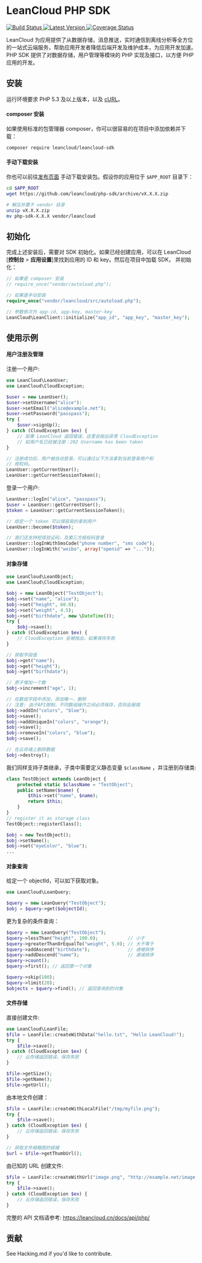 LeanCloud PHP SDK
====

[![Build Status](https://img.shields.io/travis/leancloud/php-sdk.svg)
](https://travis-ci.org/leancloud/php-sdk)
[![Latest Version](https://img.shields.io/packagist/v/leancloud/leancloud-sdk.svg)
](https://packagist.org/packages/leancloud/leancloud-sdk)
[![Coverage Status](https://img.shields.io/codecov/c/github/leancloud/php-sdk/master.svg)](https://codecov.io/github/leancloud/php-sdk)

LeanCloud 为应用提供了从数据存储，消息推送，实时通信到离线分析等全方位
的一站式云端服务，帮助应用开发者降低后端开发及维护成本，为应用开发加速。
PHP SDK 提供了对数据存储，用户管理等模块的 PHP 实现及接口，以方便 PHP
应用的开发。

安装
----

运行环境要求 PHP 5.3 及以上版本，以及
[cURL](http://php.net/manual/zh/book.curl.php)。

#### composer 安装

如果使用标准的包管理器 composer，你可以很容易的在项目中添加依赖并下载：

```bash
composer require leancloud/leancloud-sdk
```

#### 手动下载安装

你也可以前往[发布页面](https://github.com/leancloud/php-sdk/releases)
手动下载安装包。假设你的应用位于 `$APP_ROOT` 目录下：

```bash
cd $APP_ROOT
wget https://github.com/leancloud/php-sdk/archive/vX.X.X.zip

# 解压并置于 vendor 目录
unzip vX.X.X.zip
mv php-sdk-X.X.X vendor/leancloud
```

初始化
----

完成上述安装后，需要对 SDK 初始化。如果已经创建应用，可以在 LeanCloud
[**控制台** > **应用设置**]里找到应用的 ID 和 key。然后在项目中加载 SDK，
并初始化：

```php
// 如果是 composer 安装
// require_once("vendor/autoload.php");

// 如果是手动安装
require_once("vendor/leancloud/src/autoload.php");

// 参数依次为 app-id, app-key, master-key
LeanCloud\LeanClient::initialize("app_id", "app_key", "master_key");
```

使用示例
----

#### 用户注册及管理

注册一个用户:

```php
use LeanCloud\LeanUser;
use LeanCloud\CloudException;

$user = new LeanUser();
$user->setUsername("alice"):
$user->setEmail("alice@example.net");
$user->setPassword("passpass");
try {
    $user->signUp();
} catch (CloudException $ex) {
    // 如果 LeanCloud 返回错误，这里会抛出异常 CloudException
    // 如用户名已经被注册：202 Username has been taken
}

// 注册成功后，用户被自动登录。可以通过以下方法拿到当前登录用户和
// 授权码。
LeanUser::getCurrentUser();
LeanUser::getCurrentSessionToken();
```

登录一个用户:

```php
LeanUser::logIn("alice", "passpass");
$user = LeanUser::getCurrentUser();
$token = LeanUser::getCurrentSessionToken();

// 给定一个 token 可以很容易的拿到用户
LeanUser::become($token);

// 我们还支持短信验证码，及第三方授权码登录
LeanUser::logInWithSmsCode("phone number", "sms code");
LeanUser::logInWith("weibo", array("openid" => "..."));
```

#### 对象存储

```php
use LeanCloud\LeanObject;
use LeanCloud\CloudException;

$obj = new LeanObject("TestObject");
$obj->set("name", "alice");
$obj->set("height", 60.0);
$obj->set("weight", 4.5);
$obj->set("birthdate", new \DateTime());
try {
    $obj->save();
} catch (CloudException $ex) {
    // CloudException 会被抛出，如果保存失败
}

// 获取字段值
$obj->get("name");
$obj->get("height");
$obj->get("birthdate");

// 原子增加一个数
$obj->increment("age", 1);

// 在数组字段中添加，添加唯一，删除
// 注意: 由于API限制，不同数组操作之间必须保存，否则会报错
$obj->addIn("colors", "blue");
$obj->save();
$obj->addUniqueIn("colors", "orange");
$obj->save();
$obj->removeIn("colors", "blue");
$obj->save();

// 在云存储上删除数据
$obj->destroy();
```

我们同样支持子类继承，子类中需要定义静态变量 `$className` ，并注册到存储类:

```php
class TestObject extends LeanObject {
    protected static $className = "TestObject";
    public setName($name) {
        $this->set("name", $name);
        return $this;
    }
}
// register it as storage class
TestObject::registerClass();

$obj = new TestObject();
$obj->setName();
$obj->set("eyeColor", "blue");
...
```

#### 对象查询

给定一个 objectId，可以如下获取对象。

```php
use LeanCloud\LeanQuery;

$query = new LeanQuery("TestObject");
$obj = $query->get($objectId);
```

更为复杂的条件查询：

```php
$query = new LeanQuery("TestObject");
$query->lessThan("height", 100.0);           // 小于
$query->greaterThanOrEqualTo("weight", 5.0); // 大于等于
$query->addAscend("birthdate");              // 递增排序
$query->addDescend("name");                  // 递减排序
$query->count();
$query->first(); // 返回第一个对象

$query->skip(100);
$query->limit(20);
$objects = $query->find(); // 返回查询到的对象
```

#### 文件存储

直接创建文件:

```php
use LeanCloud\LeanFile;
$file = LeanFile::createWithData("hello.txt", "Hello LeanCloud!");
try {
    $file->save();
} catch (CloudException $ex) {
    // 云存储返回错误，保存失败
}

$file->getSize();
$file->getName();
$file->getUrl();
```

由本地文件创建：

```php
$file = LeanFile::createWithLocalFile("/tmp/myfile.png");
try {
    $file->save();
} catch (CloudException $ex) {
    // 云存储返回错误，保存失败
}

// 获取文件缩略图的链接
$url = $file->getThumbUrl();
```

由已知的 URL 创建文件:

```php
$file = LeanFile::createWithUrl("image.png", "http://example.net/image.png");
try {
    $file->save();
} catch (CloudException $ex) {
    // 云存储返回错误，保存失败
}
```

完整的 API 文档请参考: https://leancloud.cn/docs/api/php/

贡献
----

See Hacking.md if you'd like to contribute.

